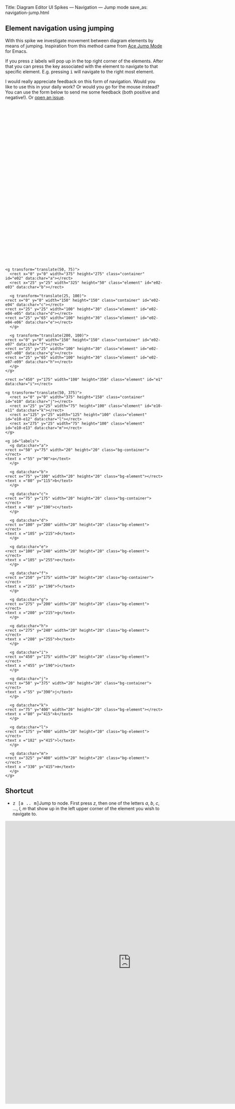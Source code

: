 Title: Diagram Editor UI Spikes &mdash; Navigation &mdash; Jump mode
save_as: navigation-jump.html

<div id="intro">
  <h2>Element navigation using jumping</h2>
  <p>
    With this spike we investigate movement between diagram elements
    by means of jumping. Inspiration from this method came from
    <a href="https://github.com/winterTTr/ace-jump-mode">Ace Jump Mode</a> for Emacs.
  </p>
  <p>
    If you press <kbd>z</kbd> labels will pop up in the top right
    corner of the elements. After that you can press the key
    associated with the element to navigate to that specific element.
    E.g. pressing <kbd>i</kbd> will navigate to the right most element.
  </p>
  <p class="highlight">
    I would really appreciate feedback on this form of navigation. Would you
    like to use this in your daily work? Or would you go for the mouse
    instead? You can use the form below to send me some feedback (both
    positive and negative!).
    Or <a href="https://github.com/MelleB/ui-spikes/issues/new">open an issue</a>.
  </p>
</div>
<div id="container">
  <svg xmlns="http://www.w3.org/2000/svg" xmlns:xlink="http://www.w3.org/1999/xlink"
       xmlns:data="urn:data-namespace" id="canvas" width="600" height="600">

    <g transform="translate(50, 75)">
      <rect x="0" y="0" width="375" height="275" class="container" id="e02" data:char="a"></rect>
      <rect x="25" y="25" width="325" height="50" class="element" id="e02-e03" data:char="b"></rect>

      <g transform="translate(25, 100)">
	<rect x="0" y="0" width="150" height="150" class="container" id="e02-e04" data:char="c"></rect>
	<rect x="25" y="25" width="100" height="30" class="element" id="e02-e04-e05" data:char="d"></rect>
	<rect x="25" y="65" width="100" height="30" class="element" id="e02-e04-e06" data:char="e"></rect>
      </g>

      <g transform="translate(200, 100)">
	<rect x="0" y="0" width="150" height="150" class="container" id="e02-e07" data:char="f"></rect>
	<rect x="25" y="25" width="100" height="30" class="element" id="e02-e07-e08" data:char="g"></rect>
	<rect x="25" y="65" width="100" height="30" class="element" id="e02-e07-e09" data:char="h"></rect>
      </g>
    </g>

    <rect x="450" y="175" width="100" height="350" class="element" id="e1" data:char="i"></rect>

    <g transform="translate(50, 375)">
      <rect x="0" y="0" width="375" height="150" class="container" id="e10" data:char="j"></rect>
      <rect x="25" y="25" width="75" height="100" class="element" id="e10-e11" data:char="k"></rect>
      <rect x="125" y="25" width="125" height="100" class="element" id="e10-e12" data:char="l"></rect>
      <rect x="275" y="25" width="75" height="100" class="element" id="e10-e13" data:char="m"></rect>
    </g>

    <g id="labels">
      <g data:char="a">
	<rect x="50" y="75" width="20" height="20" class="bg-container"></rect>
	<text x ="55" y="90">a</text>
      </g>

      <g data:char="b">
	<rect x="75" y="100" width="20" height="20" class="bg-element"></rect>
	<text x ="80" y="115">b</text>
      </g>

      <g data:char="c">
	<rect x="75" y="175" width="20" height="20" class="bg-container"></rect>
	<text x ="80" y="190">c</text>
      </g>

      <g data:char="d">
	<rect x="100" y="200" width="20" height="20" class="bg-element"></rect>
	<text x ="105" y="215">d</text>
      </g>

      <g data:char="e">
	<rect x="100" y="240" width="20" height="20" class="bg-element"></rect>
	<text x ="105" y="255">e</text>
      </g>

      <g data:char="f">
	<rect x="250" y="175" width="20" height="20" class="bg-container"></rect>
	<text x ="255" y="190">f</text>
      </g>

      <g data:char="g">
	<rect x="275" y="200" width="20" height="20" class="bg-element"></rect>
	<text x ="280" y="215">g</text>
      </g>

      <g data:char="h">
	<rect x="275" y="240" width="20" height="20" class="bg-element"></rect>
	<text x ="280" y="255">h</text>
      </g>

      <g data:char="i">
	<rect x="450" y="175" width="20" height="20" class="bg-element"></rect>
	<text x ="455" y="190">i</text>
      </g>

      <g data:char="j">
	<rect x="50" y="375" width="20" height="20" class="bg-container"></rect>
	<text x ="55" y="390">j</text>
      </g>

      <g data:char="k">
	<rect x="75" y="400" width="20" height="20" class="bg-element"></rect>
	<text x ="80" y="415">k</text>
      </g>

      <g data:char="l">
	<rect x="175" y="400" width="20" height="20" class="bg-element"></rect>
	<text x ="182" y="415">l</text>
      </g>

      <g data:char="m">
	<rect x="325" y="400" width="20" height="20" class="bg-element"></rect>
	<text x ="330" y="415">m</text>
      </g>
    </g>

  </svg>
  <div id="key-list">
    <h2>Shortcut</h2>
    <ul>
      <li><kbd>z [a .. m]</kbd>Jump to node. First press <em>z</em>, then one of the letters <em>a</em>, <em>b</em>, <em>c</em>, ..., <em>l</em>, <em>m</em> that
	show up in the left upper corner of the element you wish to
	navigate to.</li>
    </ul>
  </div>
</div>

<div id="feedbackForm">
  <iframe src="https://docs.google.com/forms/d/1p-pS0qObRI2aWjyRIG54fhk7zFJENEVs4P9DpMSTvno/viewform?embedded=true" width="800" height="900" frameborder="0" marginheight="0" marginwidth="0">Loading...</iframe>
</div>

<script type="text/javascript">
 // You might not need jquery . com
 function ready(fn) {
   if (document.readyState != 'loading'){
     fn();
   } else {
     document.addEventListener('DOMContentLoaded', fn);
   }
 }

 var state = {};

 ready(function() {

   state = init();
   render(state);

   window.addEventListener('keydown', function(e) {
     state = state.keyDownHandler(e, state);
     render(state);
   });

 });

 function listenForZ(e, state) {
   if (e.key == 'z') {
     state.keyDownHandler = listenForKeyInMap;
   }

   return state;
 }

 function listenForKeyInMap(e, state) {
   if (state.keyMap[e.key]) {
     state.activeElement = state.keyMap[e.key]
     state.activeKey = e.key;
   }

   state.keyDownHandler = listenForZ;
   return state;
 }

 function getNodes(selector) {
   return Array.prototype.slice.call(document.querySelectorAll(selector));
 }

 function init() {
   var keyMap = {};
   getNodes('rect[data\\:char]').forEach(function(e) {
     keyMap[e.getAttribute('data:char')] = e;
   });

   return {
     activeElement: document.getElementById('e02'),
     keyMap: keyMap,
     keyDownHandler: listenForZ
   }
 }

 function render(state) {

   getNodes('.active').map(function(el) {
     el.classList.remove('active');
   });
   state.activeElement.classList.add('active');

   if (state.keyDownHandler == listenForZ) {
     document.getElementById('labels').style.opacity = 0;

   } else {
     var activeKey = state.activeElement.getAttribute('data:char');
     var label = document.querySelectorAll('g[data\\:char="'+activeKey+'"]').item(0);
     label.classList.add('active');

     document.getElementById('labels').style.opacity = 100;
   }
 }

</script>
